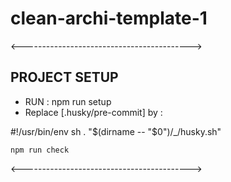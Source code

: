 # clean-archi-template-1

<------------------------------------------>

## PROJECT SETUP

- RUN : npm run setup
- Replace [.husky/pre-commit] by :

#!/usr/bin/env sh
. "$(dirname -- "$0")/\_/husky.sh"

    npm run check

<------------------------------------------>
